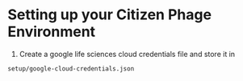 # Setting up your Citizen Phage Environment

1. Create a google life sciences cloud credentials file and store it in
```
setup/google-cloud-credentials.json
```
